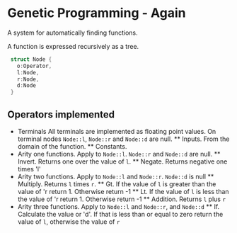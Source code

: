 # Genetic Programming - Again #

A system for automatically finding functions.

A function is expressed recursively as a tree.  

```rust
 struct Node {
   o:Operator,
   l:Node,
   r:Node,
   d:Node
 }
```

## Operators implemented ##

* Terminals All terminals are implemented as floating point values.
  On terminal nodes `Node::l`, `Node::r` and `Node::d` are null.
** Inputs. From the domain of the function.
** Constants.
* Arity one functions. Apply to `Node::l`. `Node::r` and `Node::d` are null.
** Invert. Returns one over the value of `l`.
** Negate. Returns negative one times 'l'
* Arity two functions. Apply to `Node::l` and `Node::r`. `Node::d` is null
** Multiply. Returns `l` times `r`.
** Gt. If the value of `l` is greater than the value of 'r return 1.
   Otherwise return -1
** Lt. If the value of `l` is less than the value of 'r return 1.
   Otherwise return -1
** Addition. Returns `l` plus `r`
* Arity three functions.  Apply to `Node::l` and `Node::r`, and
  `Node::d`
** If. Calculate the value or 'd'.  If that is less than or equal to
   zero return the value of `l`, otherwise the value of `r`



           